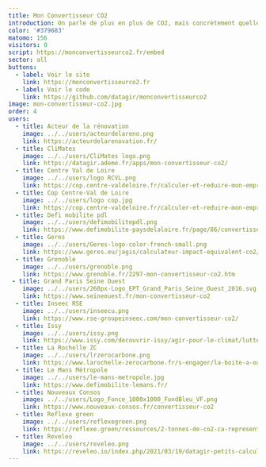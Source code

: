 ```yaml
---
title: Mon Convertisseur CO2
introduction: On parle de plus en plus de CO2, mais concrètement quelles sont les émissions pour fabriquer et consommer les objets qui nous entourent ?
color: '#379683'
matomo: 156
visitors: 0
script: https://monconvertisseurco2.fr/embed
sector: all
buttons:
  - label: Voir le site
    link: https://monconvertisseurco2.fr
  - label: Voir le code
    link: https://github.com/datagir/monconvertisseurco2
image: mon-convertisseur-co2.jpg
order: 4
users:
  - title: Acteur de la rénovation
    image: ../../users/acteurdelareno.png
    link: https://acteurdelarenovation.fr/
  - title: CliMates
    image: ../../users/CliMates logo.png
    link: https://datagir.ademe.fr/apps/mon-convertisseur-co2/
  - title: Centre Val de Loire
    image: ../../users/logo RCVL.png
    link: https://cop.centre-valdeloire.fr/calculer-et-reduire-mon-empreinte-carbone/
  - title: Cop Centre-Val de Loire
    image: ../../users/logo cop.jpg
    link: https://cop.centre-valdeloire.fr/calculer-et-reduire-mon-empreinte-carbone/
  - title: Defi mobilite pdl
    image: ../../users/defimobilitepdl.png
    link: https://www.defimobilite-paysdelaloire.fr/page/86/convertisseur-emissions-co2
  - title: Geres 
    image: ../../users/Geres-logo-color-french-small.png
    link: https://www.geres.eu/jagis/calculateur-impact-equivalent-co2/
  - title: Grenoble
    image: ../../users/grenoble.png
    link: https://www.grenoble.fr/2297-mon-convertisseur-co2.htm
 - title: Grand Paris Seine Ouest 
    image: ../../users/260px-Logo_EPT_Grand_Paris_Seine_Ouest_2016.svg.png
    link: https://www.seineouest.fr/mon-convertisseur-co2
  - title: Inseec RSE
    image: ../../users/inseecu.png
    link: https://www.rse-groupeinseec.com/mon-convertisseur-co2/
  - title: Issy
    image: ../../users/issy.png
    link: https://www.issy.com/decouvrir-issy/agir-pour-le-climat/lutter-contre-le-changement-climatique/sobriete-carbone-10
  - title: La Rochelle ZC
    image: ../../users/lrzerocarbone.png
    link: https://www.larochelle-zerocarbone.fr/s-engager/la-boite-a-outils-du-zero-carbone/mon-convertisseur-co2
  - title: Le Mans Métropole 
    image: ../../users/le-mans-metropole.jpg
    link: https://www.defimobilite-lemans.fr/
  - title: Nouveaux Consos
    image: ../../users/Logo_Fonce_1000x1000_FondBleu_VF.png
    link: https://www.nouveaux-consos.fr/convertisseur-co2
  - title: Reflexe green
    image: ../../users/reflexegreen.png
    link: https://reflexe.green/ressources/2-tonnes-de-co2-ca-represente-quoi/
  - title: Reveleo
    image: ../../users/reveleo.png
    link: https://reveleo.io/index.php/2021/03/19/datagir-petits-calculateurs-grands-effets/
---
```


